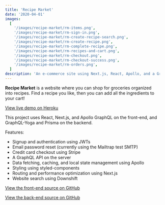 ```yaml
---
title: 'Recipe Market'
date: '2020-04-01'
images:
  [
    '/images/recipe-market/rm-items.png',
    '/images/recipe-market/rm-sign-in.png',
    '/images/recipe-market/rm-create-recipe-search.png',
    '/images/recipe-market/rm-create-recipe.png',
    '/images/recipe-market/rm-complete-recipe.png',
    '/images/recipe-market/rm-recipes-and-cart.png',
    '/images/recipe-market/rm-checkout.png',
    '/images/recipe-market/rm-checkout-success.png',
    '/images/recipe-market/rm-orders.png',
  ]
description: 'An e-commerce site using Next.js, React, Apollo, and a GraphQL server.'
---
```


**Recipe Market** is a website where you can shop for groceries organized into recipes.  Find a recipe you like, then you can add all the ingredients to your cart!

[View live demo on Heroku](https://recipe-market.herokuapp.com)

This project uses React, Next.js, and Apollo GraphQL on the front-end, and GraphQL-Yoga and Prisma on the backend.

Features: 
 - Signup and authentication using JWTs
 - Email password reset (currently using the Mailtrap test SMTP)
 - Credit card checkout using Stripe
 - A GraphQL API on the server
 - Data fetching, caching, and local state management using Apollo
 - Styling using styled-components
 - Routing and performance optimization using Next.js
 - Website search using Downshift


[View the front-end source on GitHub](https://github.com/KaiVandivier/recipe-market-frontend)

[View the back-end source on GitHub](https://github.com/KaiVandivier/recipe-market-backend)
